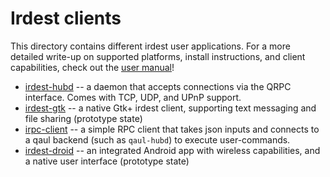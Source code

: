 # Irdest clients

This directory contains different irdest user applications.  For a more
detailed write-up on supported platforms, install instructions, and
client capabilities, check out the [user
manual](https://docs.irde.st/user)!

- [irdest-hubd](./hubd) -- a daemon that accepts connections via the
  QRPC interface.  Comes with TCP, UDP, and UPnP support.
- [irdest-gtk](./irdest-gtk) -- a native Gtk+ irdest client, supporting
  text messaging and file sharing (prototype state)
- [irpc-client](./irpc-client) -- a simple RPC client that takes json
  inputs and connects to a qaul backend (such as `qaul-hubd`) to
  execute user-commands.
- [irdest-droid](./android) -- an integrated Android app with wireless
  capabilities, and a native user interface (prototype state)
